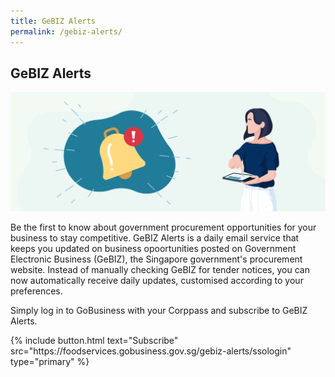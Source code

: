 ```yaml
---
title: GeBIZ Alerts
permalink: /gebiz-alerts/
---
```


## GeBIZ Alerts

![GeBIZ Alerts](/images/grow/RunandGrow_GeBIZAlerts.jpg)

Be the first to know about government procurement opportunities for your business to stay competitive. GeBIZ Alerts is a daily email service that keeps you updated on business opoortunities posted on Government Electronic Business (GeBIZ), the Singapore government's procurement website. Instead of manually checking GeBIZ for tender notices, you can now automatically receive daily updates, customised according to your preferences.

Simply log in to GoBusiness with your Corppass and subscribe to GeBIZ Alerts.

<p>
{% include button.html text="Subscribe" src="https://foodservices.gobusiness.gov.sg/gebiz-alerts/ssologin" type="primary" %}
</p>

<script src="/jquery/jquery.min.js"></script>
<script src="/jquery/bp-menu-new-tab.js"></script>